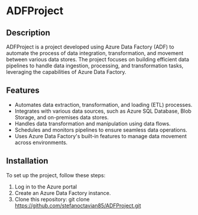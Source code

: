 # ADFProject

## Description
ADFProject is a project developed using Azure Data Factory (ADF) to automate the process of data integration, transformation, and movement between various data stores. The project focuses on building efficient data pipelines to handle data ingestion, processing, and transformation tasks, leveraging the capabilities of Azure Data Factory.

## Features
- Automates data extraction, transformation, and loading (ETL) processes.
- Integrates with various data sources, such as Azure SQL Database, Blob Storage, and on-premises data stores.
- Handles data transformation and manipulation using data flows.
- Schedules and monitors pipelines to ensure seamless data operations.
- Uses Azure Data Factory's built-in features to manage data movement across environments.

## Installation
To set up the project, follow these steps:

1. Log in to the Azure portal
2. Create an Azure Data Factory instance.
3. Clone this repository:
   git clone https://github.com/stefanoctavian85/ADFProject.git
